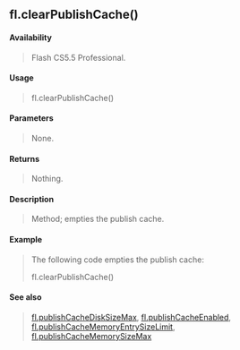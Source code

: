 ## fl.clearPublishCache()

#### Availability

> Flash CS5.5 Professional.

#### Usage

> fl.clearPublishCache()

#### Parameters

> None.

#### Returns

> Nothing.

#### Description

> Method; empties the publish cache.

#### Example

> The following code empties the publish cache:
>
> fl.clearPublishCache()

#### See also

> [fl.publishCacheDiskSizeMax](#_bookmark515), [fl.publishCacheEnabled](#_bookmark516), [fl.publishCacheMemoryEntrySizeLimit](#_bookmark517), [fl.publishCacheMemorySizeMax](#_bookmark518)
